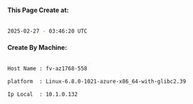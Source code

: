 
   
#### This Page Create at:

```bash

2025-02-27 - 03:46:20 UTC

```

#### Create By Machine:

```bash

Host Name : fv-az1768-558

platform  : Linux-6.8.0-1021-azure-x86_64-with-glibc2.39

Ip Local  : 10.1.0.132

```

